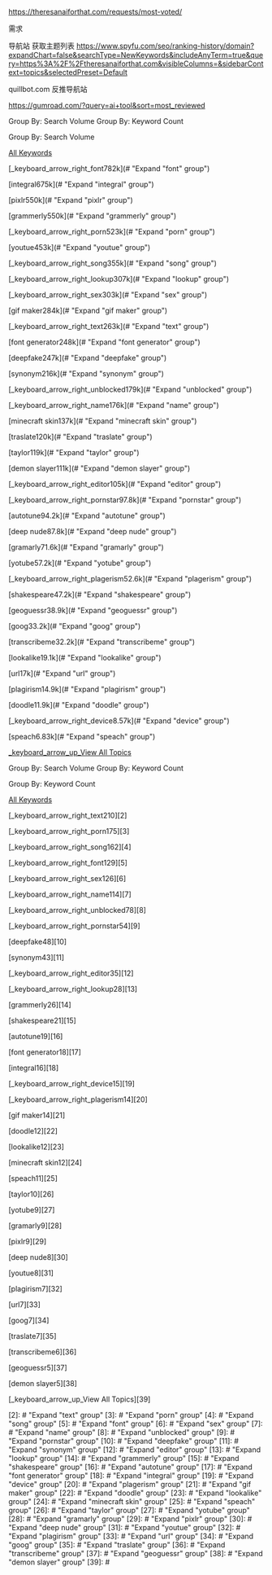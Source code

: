 https://theresanaiforthat.com/requests/most-voted/

需求

导航站 获取主题列表
https://www.spyfu.com/seo/ranking-history/domain?expandChart=false&searchType=NewKeywords&includeAnyTerm=true&query=https%3A%2F%2Ftheresanaiforthat.com&visibleColumns=&sidebarContext=topics&selectedPreset=Default

quillbot.com 反推导航站


https://gumroad.com/?query=ai+tool&sort=most_reviewed



Group By: Search Volume Group By: Keyword Count

Group By: Search Volume

[All Keywords](# "All Keywords")

[_keyboard\_arrow\_right_font782k](# "Expand "font" group")

[integral675k](# "Expand "integral" group")

[pixlr550k](# "Expand "pixlr" group")

[grammerly550k](# "Expand "grammerly" group")

[_keyboard\_arrow\_right_porn523k](# "Expand "porn" group")

[youtue453k](# "Expand "youtue" group")

[_keyboard\_arrow\_right_song355k](# "Expand "song" group")

[_keyboard\_arrow\_right_lookup307k](# "Expand "lookup" group")

[_keyboard\_arrow\_right_sex303k](# "Expand "sex" group")

[gif maker284k](# "Expand "gif maker" group")

[_keyboard\_arrow\_right_text263k](# "Expand "text" group")

[font generator248k](# "Expand "font generator" group")

[deepfake247k](# "Expand "deepfake" group")

[synonym216k](# "Expand "synonym" group")

[_keyboard\_arrow\_right_unblocked179k](# "Expand "unblocked" group")

[_keyboard\_arrow\_right_name176k](# "Expand "name" group")

[minecraft skin137k](# "Expand "minecraft skin" group")

[traslate120k](# "Expand "traslate" group")

[taylor119k](# "Expand "taylor" group")

[demon slayer111k](# "Expand "demon slayer" group")

[_keyboard\_arrow\_right_editor105k](# "Expand "editor" group")

[_keyboard\_arrow\_right_pornstar97.8k](# "Expand "pornstar" group")

[autotune94.2k](# "Expand "autotune" group")

[deep nude87.8k](# "Expand "deep nude" group")

[gramarly71.6k](# "Expand "gramarly" group")

[yotube57.2k](# "Expand "yotube" group")

[_keyboard\_arrow\_right_plagerism52.6k](# "Expand "plagerism" group")

[shakespeare47.2k](# "Expand "shakespeare" group")

[geoguessr38.9k](# "Expand "geoguessr" group")

[goog33.2k](# "Expand "goog" group")

[transcribeme32.2k](# "Expand "transcribeme" group")

[lookalike19.1k](# "Expand "lookalike" group")

[url17k](# "Expand "url" group")

[plagirism14.9k](# "Expand "plagirism" group")

[doodle11.9k](# "Expand "doodle" group")

[_keyboard\_arrow\_right_device8.57k](# "Expand "device" group")

[speach6.83k](# "Expand "speach" group")

[_keyboard\_arrow\_up_View All Topics](#)


Group By: Search Volume Group By: Keyword Count

Group By: Keyword Count

[All Keywords][1]

[_keyboard\_arrow\_right_text210][2]

[_keyboard\_arrow\_right_porn175][3]

[_keyboard\_arrow\_right_song162][4]

[_keyboard\_arrow\_right_font129][5]

[_keyboard\_arrow\_right_sex126][6]

[_keyboard\_arrow\_right_name114][7]

[_keyboard\_arrow\_right_unblocked78][8]

[_keyboard\_arrow\_right_pornstar54][9]

[deepfake48][10]

[synonym43][11]

[_keyboard\_arrow\_right_editor35][12]

[_keyboard\_arrow\_right_lookup28][13]

[grammerly26][14]

[shakespeare21][15]

[autotune19][16]

[font generator18][17]

[integral16][18]

[_keyboard\_arrow\_right_device15][19]

[_keyboard\_arrow\_right_plagerism14][20]

[gif maker14][21]

[doodle12][22]

[lookalike12][23]

[minecraft skin12][24]

[speach11][25]

[taylor10][26]

[yotube9][27]

[gramarly9][28]

[pixlr9][29]

[deep nude8][30]

[youtue8][31]

[plagirism7][32]

[url7][33]

[goog7][34]

[traslate7][35]

[transcribeme6][36]

[geoguessr5][37]

[demon slayer5][38]

[_keyboard\_arrow\_up_View All Topics][39]

[1]: # "All Keywords"
[2]: # "Expand "text" group"
[3]: # "Expand "porn" group"
[4]: # "Expand "song" group"
[5]: # "Expand "font" group"
[6]: # "Expand "sex" group"
[7]: # "Expand "name" group"
[8]: # "Expand "unblocked" group"
[9]: # "Expand "pornstar" group"
[10]: # "Expand "deepfake" group"
[11]: # "Expand "synonym" group"
[12]: # "Expand "editor" group"
[13]: # "Expand "lookup" group"
[14]: # "Expand "grammerly" group"
[15]: # "Expand "shakespeare" group"
[16]: # "Expand "autotune" group"
[17]: # "Expand "font generator" group"
[18]: # "Expand "integral" group"
[19]: # "Expand "device" group"
[20]: # "Expand "plagerism" group"
[21]: # "Expand "gif maker" group"
[22]: # "Expand "doodle" group"
[23]: # "Expand "lookalike" group"
[24]: # "Expand "minecraft skin" group"
[25]: # "Expand "speach" group"
[26]: # "Expand "taylor" group"
[27]: # "Expand "yotube" group"
[28]: # "Expand "gramarly" group"
[29]: # "Expand "pixlr" group"
[30]: # "Expand "deep nude" group"
[31]: # "Expand "youtue" group"
[32]: # "Expand "plagirism" group"
[33]: # "Expand "url" group"
[34]: # "Expand "goog" group"
[35]: # "Expand "traslate" group"
[36]: # "Expand "transcribeme" group"
[37]: # "Expand "geoguessr" group"
[38]: # "Expand "demon slayer" group"
[39]: #
